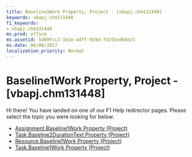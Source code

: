 ```yaml
---
title: Baseline1Work Property, Project - [vbapj.chm131448]
keywords: vbapj.chm131448
f1_keywords:
- vbapj.chm131448
ms.prod: office
ms.assetid: 5d09fcc3-1b1e-44ff-919d-f4191ed6de21
ms.date: 06/08/2017
localization_priority: Normal
---
```



# Baseline1Work Property, Project - [vbapj.chm131448]

Hi there! You have landed on one of our F1 Help redirector pages. Please select the topic you were looking for below.

- [Assignment.Baseline1Work Property (Project)](http://msdn.microsoft.com/library/6584b8d7-96f0-905b-9b22-19917c1452ae%28Office.15%29.aspx)
- [Task.Baseline2DurationText Property (Project)](http://msdn.microsoft.com/library/d0bacbcb-4976-451b-8b97-8bb70bb29c20%28Office.15%29.aspx)
- [Resource.Baseline1Work Property (Project)](http://msdn.microsoft.com/library/87356b7b-5c6b-9c99-81ab-ee4c20fbbb54%28Office.15%29.aspx)
- [Task.Baseline1Work Property (Project)](http://msdn.microsoft.com/library/571a2ee3-f7d4-dc60-43fa-f5b184260216%28Office.15%29.aspx)

